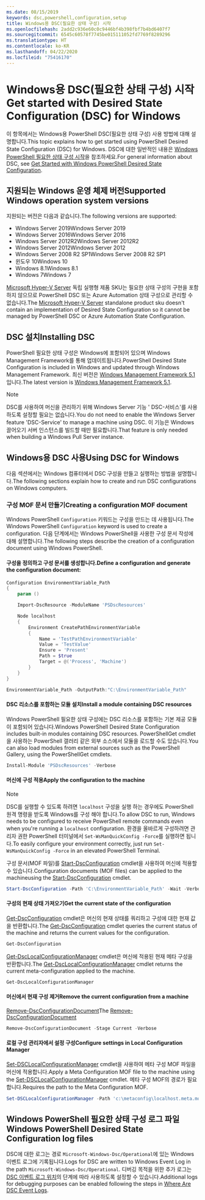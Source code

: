 ```yaml
---
ms.date: 08/15/2019
keywords: dsc,powershell,configuration,setup
title: Windows용 DSC(필요한 상태 구성) 시작
ms.openlocfilehash: 2add2c936e60c0c9446bf4b398fbf7b4bd6407f7
ms.sourcegitcommit: 6545c60578f7745be015111052fd7769f8289296
ms.translationtype: HT
ms.contentlocale: ko-KR
ms.lasthandoff: 04/22/2020
ms.locfileid: "75416170"
---
```

# <a name="get-started-with-desired-state-configuration-dsc-for-windows"></a><span data-ttu-id="d7dad-103">Windows용 DSC(필요한 상태 구성) 시작</span><span class="sxs-lookup"><span data-stu-id="d7dad-103">Get started with Desired State Configuration (DSC) for Windows</span></span>

<span data-ttu-id="d7dad-104">이 항목에서는 Windows용 PowerShell DSC(필요한 상태 구성) 사용 방법에 대해 설명합니다.</span><span class="sxs-lookup"><span data-stu-id="d7dad-104">This topic explains how to get started using PowerShell Desired State Configuration (DSC) for Windows.</span></span>
<span data-ttu-id="d7dad-105">DSC에 대한 일반적인 내용은 [Windows PowerShell 필요한 상태 구성 시작](../overview/overview.md)을 참조하세요.</span><span class="sxs-lookup"><span data-stu-id="d7dad-105">For general information about DSC, see [Get Started with Windows PowerShell Desired State Configuration](../overview/overview.md).</span></span>

## <a name="supported-windows-operation-system-versions"></a><span data-ttu-id="d7dad-106">지원되는 Windows 운영 체제 버전</span><span class="sxs-lookup"><span data-stu-id="d7dad-106">Supported Windows operation system versions</span></span>

<span data-ttu-id="d7dad-107">지원되는 버전은 다음과 같습니다.</span><span class="sxs-lookup"><span data-stu-id="d7dad-107">The following versions are supported:</span></span>

- <span data-ttu-id="d7dad-108">Windows Server 2019</span><span class="sxs-lookup"><span data-stu-id="d7dad-108">Windows Server 2019</span></span>
- <span data-ttu-id="d7dad-109">Windows Server 2016</span><span class="sxs-lookup"><span data-stu-id="d7dad-109">Windows Server 2016</span></span>
- <span data-ttu-id="d7dad-110">Windows Server 2012R2</span><span class="sxs-lookup"><span data-stu-id="d7dad-110">Windows Server 2012R2</span></span>
- <span data-ttu-id="d7dad-111">Windows Server 2012</span><span class="sxs-lookup"><span data-stu-id="d7dad-111">Windows Server 2012</span></span>
- <span data-ttu-id="d7dad-112">Windows Server 2008 R2 SP1</span><span class="sxs-lookup"><span data-stu-id="d7dad-112">Windows Server 2008 R2 SP1</span></span>
- <span data-ttu-id="d7dad-113">윈도우 10</span><span class="sxs-lookup"><span data-stu-id="d7dad-113">Windows 10</span></span>
- <span data-ttu-id="d7dad-114">Windows 8.1</span><span class="sxs-lookup"><span data-stu-id="d7dad-114">Windows 8.1</span></span>
- <span data-ttu-id="d7dad-115">Windows 7</span><span class="sxs-lookup"><span data-stu-id="d7dad-115">Windows 7</span></span>

<span data-ttu-id="d7dad-116">[Microsoft Hyper-V Server](/windows-server/virtualization/hyper-v/hyper-v-server-2016) 독립 실행형 제품 SKU는 필요한 상태 구성의 구현을 포함하지 않으므로 PowerShell DSC 또는 Azure Automation 상태 구성으로 관리할 수 없습니다.</span><span class="sxs-lookup"><span data-stu-id="d7dad-116">The [Microsoft Hyper-V Server](/windows-server/virtualization/hyper-v/hyper-v-server-2016) standalone product sku doesn't contain an implementation of Desired State Configuration so it cannot be managed by PowerShell DSC or Azure Automation State Configuration.</span></span>

## <a name="installing-dsc"></a><span data-ttu-id="d7dad-117">DSC 설치</span><span class="sxs-lookup"><span data-stu-id="d7dad-117">Installing DSC</span></span>

<span data-ttu-id="d7dad-118">PowerShell 필요한 상태 구성은 Windows에 포함되어 있으며 Windows Management Framework를 통해 업데이트됩니다.</span><span class="sxs-lookup"><span data-stu-id="d7dad-118">PowerShell Desired State Configuration is included in Windows and updated through Windows Management Framework.</span></span> <span data-ttu-id="d7dad-119">최신 버전은 [Windows Management Framework 5.1](https://www.microsoft.com/en-us/download/details.aspx?id=54616)입니다.</span><span class="sxs-lookup"><span data-stu-id="d7dad-119">The latest version is [Windows Management Framework 5.1](https://www.microsoft.com/en-us/download/details.aspx?id=54616).</span></span>

> [!NOTE]
> <span data-ttu-id="d7dad-120">DSC를 사용하여 머신을 관리하기 위해 Windows Server 기능 ' DSC-서비스'를 사용하도록 설정할 필요는 없습니다.</span><span class="sxs-lookup"><span data-stu-id="d7dad-120">You do not need to enable the Windows Server feature 'DSC-Service' to manage a machine using DSC.</span></span>
> <span data-ttu-id="d7dad-121">이 기능은 Windows 끌어오기 서버 인스턴스를 빌드할 때만 필요합니다.</span><span class="sxs-lookup"><span data-stu-id="d7dad-121">That feature is only needed when building a Windows Pull Server instance.</span></span>

## <a name="using-dsc-for-windows"></a><span data-ttu-id="d7dad-122">Windows용 DSC 사용</span><span class="sxs-lookup"><span data-stu-id="d7dad-122">Using DSC for Windows</span></span>

<span data-ttu-id="d7dad-123">다음 섹션에서는 Windows 컴퓨터에서 DSC 구성을 만들고 실행하는 방법을 설명합니다.</span><span class="sxs-lookup"><span data-stu-id="d7dad-123">The following sections explain how to create and run DSC configurations on Windows computers.</span></span>

### <a name="creating-a-configuration-mof-document"></a><span data-ttu-id="d7dad-124">구성 MOF 문서 만들기</span><span class="sxs-lookup"><span data-stu-id="d7dad-124">Creating a configuration MOF document</span></span>

<span data-ttu-id="d7dad-125">Windows PowerShell `Configuration` 키워드는 구성을 만드는 데 사용됩니다.</span><span class="sxs-lookup"><span data-stu-id="d7dad-125">The Windows PowerShell `Configuration` keyword is used to create a configuration.</span></span>
<span data-ttu-id="d7dad-126">다음 단계에서는 Windows PowerShell을 사용한 구성 문서 작성에 대해 설명합니다.</span><span class="sxs-lookup"><span data-stu-id="d7dad-126">The following steps describe the creation of a configuration document using Windows PowerShell.</span></span>

#### <a name="define-a-configuration-and-generate-the-configuration-document"></a><span data-ttu-id="d7dad-127">구성을 정의하고 구성 문서를 생성합니다.</span><span class="sxs-lookup"><span data-stu-id="d7dad-127">Define a configuration and generate the configuration document:</span></span>

```powershell
Configuration EnvironmentVariable_Path
{
    param ()

    Import-DscResource -ModuleName 'PSDscResources'

    Node localhost
    {
        Environment CreatePathEnvironmentVariable
        {
            Name = 'TestPathEnvironmentVariable'
            Value = 'TestValue'
            Ensure = 'Present'
            Path = $true
            Target = @('Process', 'Machine')
        }
    }
}

EnvironmentVariable_Path -OutputPath:"C:\EnvironmentVariable_Path"
```

#### <a name="install-a-module-containing-dsc-resources"></a><span data-ttu-id="d7dad-128">DSC 리소스를 포함하는 모듈 설치</span><span class="sxs-lookup"><span data-stu-id="d7dad-128">Install a module containing DSC resources</span></span>

<span data-ttu-id="d7dad-129">Windows PowerShell 필요한 상태 구성에는 DSC 리소스를 포함하는 기본 제공 모듈이 포함되어 있습니다.</span><span class="sxs-lookup"><span data-stu-id="d7dad-129">Windows PowerShell Desired State Configuration includes built-in modules containing DSC resources.</span></span>
<span data-ttu-id="d7dad-130">PowerShellGet cmdlet을 사용하는 PowerShell 갤러리 같은 외부 소스에서 모듈을 로드할 수도 있습니다.</span><span class="sxs-lookup"><span data-stu-id="d7dad-130">You can also load modules from external sources such as the PowerShell Gallery, using the PowerShellGet cmdlets.</span></span>

```PowerShell
Install-Module 'PSDscResources' -Verbose
```

#### <a name="apply-the-configuration-to-the-machine"></a><span data-ttu-id="d7dad-131">머신에 구성 적용</span><span class="sxs-lookup"><span data-stu-id="d7dad-131">Apply the configuration to the machine</span></span>

> [!NOTE]
> <span data-ttu-id="d7dad-132">DSC를 실행할 수 있도록 하려면 `localhost` 구성을 실행 하는 경우에도 PowerShell 원격 명령을 받도록 Windows를 구성 해야 합니다.</span><span class="sxs-lookup"><span data-stu-id="d7dad-132">To allow DSC to run, Windows needs to be configured to receive PowerShell remote commands even when you're running a `localhost` configuration.</span></span> <span data-ttu-id="d7dad-133">환경을 올바르게 구성하려면 관리자 권한 PowerShell 터미널에서 `Set-WsManQuickConfig -Force`를 실행하면 됩니다.</span><span class="sxs-lookup"><span data-stu-id="d7dad-133">To easily configure your environment correctly, just run `Set-WsManQuickConfig -Force` in an elevated PowerShell Terminal.</span></span>

<span data-ttu-id="d7dad-134">구성 문서(MOF 파일)를 [Start-DscConfiguration](/powershell/module/psdesiredstateconfiguration/start-dscconfiguration) cmdlet을 사용하여 머신에 적용할 수 있습니다.</span><span class="sxs-lookup"><span data-stu-id="d7dad-134">Configuration documents (MOF files) can be applied to the machineusing the [Start-DscConfiguration](/powershell/module/psdesiredstateconfiguration/start-dscconfiguration) cmdlet.</span></span>

```powershell
Start-DscConfiguration -Path 'C:\EnvironmentVariable_Path' -Wait -Verbose
```

#### <a name="get-the-current-state-of-the-configuration"></a><span data-ttu-id="d7dad-135">구성의 현재 상태 가져오기</span><span class="sxs-lookup"><span data-stu-id="d7dad-135">Get the current state of the configuration</span></span>

<span data-ttu-id="d7dad-136">[Get-DscConfiguration](/powershell/module/psdesiredstateconfiguration/get-dscconfiguration) cmdlet은 머신의 현재 상태를 쿼리하고 구성에 대한 현재 값을 반환합니다.</span><span class="sxs-lookup"><span data-stu-id="d7dad-136">The [Get-DscConfiguration](/powershell/module/psdesiredstateconfiguration/get-dscconfiguration) cmdlet queries the current status of the machine and returns the current values for the configuration.</span></span>

```powershell
Get-DscConfiguration
```

<span data-ttu-id="d7dad-137">[Get-DscLocalConfigurationManager](/powershell/module/psdesiredstateconfiguration/get-dscLocalConfigurationManager) cmdlet은 머신에 적용된 현재 메타 구성을 반환합니다.</span><span class="sxs-lookup"><span data-stu-id="d7dad-137">The [Get-DscLocalConfigurationManager](/powershell/module/psdesiredstateconfiguration/get-dscLocalConfigurationManager) cmdlet returns the current meta-configuration applied to the machine.</span></span>

```powershell
Get-DscLocalConfigurationManager
```

#### <a name="remove-the-current-configuration-from-a-machine"></a><span data-ttu-id="d7dad-138">머신에서 현재 구성 제거</span><span class="sxs-lookup"><span data-stu-id="d7dad-138">Remove the current configuration from a machine</span></span>

<span data-ttu-id="d7dad-139">[Remove-DscConfigurationDocument](/powershell/module/psdesiredstateconfiguration/remove-dscconfigurationdocument)</span><span class="sxs-lookup"><span data-stu-id="d7dad-139">The [Remove-DscConfigurationDocument](/powershell/module/psdesiredstateconfiguration/remove-dscconfigurationdocument)</span></span>

```powershell
Remove-DscConfigurationDocument -Stage Current -Verbose
```

#### <a name="configure-settings-in-local-configuration-manager"></a><span data-ttu-id="d7dad-140">로컬 구성 관리자에서 설정 구성</span><span class="sxs-lookup"><span data-stu-id="d7dad-140">Configure settings in Local Configuration Manager</span></span>

<span data-ttu-id="d7dad-141">[Set-DSCLocalConfigurationManager](/powershell/module/PSDesiredStateConfiguration/Set-DscLocalConfigurationManager) cmdlet을 사용하여 메타 구성 MOF 파일을 머신에 적용합니다.</span><span class="sxs-lookup"><span data-stu-id="d7dad-141">Apply a Meta Configuration MOF file to the machine using the [Set-DSCLocalConfigurationManager](/powershell/module/PSDesiredStateConfiguration/Set-DscLocalConfigurationManager) cmdlet.</span></span>
<span data-ttu-id="d7dad-142">메타 구성 MOF의 경로가 필요합니다.</span><span class="sxs-lookup"><span data-stu-id="d7dad-142">Requires the path to the Meta Configuration MOF.</span></span>

```powershell
Set-DSCLocalConfigurationManager -Path 'c:\metaconfig\localhost.meta.mof' -Verbose
```

## <a name="windows-powershell-desired-state-configuration-log-files"></a><span data-ttu-id="d7dad-143">Windows PowerShell 필요한 상태 구성 로그 파일</span><span class="sxs-lookup"><span data-stu-id="d7dad-143">Windows PowerShell Desired State Configuration log files</span></span>

<span data-ttu-id="d7dad-144">DSC에 대한 로그는 경로 `Microsoft-Windows-Dsc/Operational`에 있는 Windows 이벤트 로그에 기록됩니다.</span><span class="sxs-lookup"><span data-stu-id="d7dad-144">Logs for DSC are written to Windows Event Log in the path `Microsoft-Windows-Dsc/Operational`.</span></span>
<span data-ttu-id="d7dad-145">디버깅 목적을 위한 추가 로그는 [DSC 이벤트 로그 위치](/powershell/scripting/dsc/troubleshooting/troubleshooting#where-are-dsc-event-logs)의 단계에 따라 사용하도록 설정할 수 있습니다.</span><span class="sxs-lookup"><span data-stu-id="d7dad-145">Additional logs for debugging purposes can be enabled following the steps in [Where Are DSC Event Logs](/powershell/scripting/dsc/troubleshooting/troubleshooting#where-are-dsc-event-logs).</span></span>
